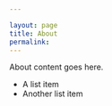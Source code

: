 ```yaml
---

layout: page
title: About
permalink: 
---
```


About content goes here.

* A list item
* Another list item
